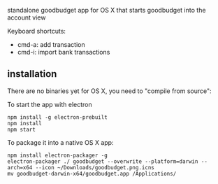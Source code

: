 standalone goodbudget app for OS X that starts goodbudget into the account view

Keyboard shortcuts:

- cmd-a: add transaction
- cmd-i: import bank transactions

## installation

There are no binaries yet for OS X, you need to "compile from source":

To start the app with electron

```
npm install -g electron-prebuilt
npm install
npm start
```

To package it into a native OS X app:

```
npm install electron-packager -g
electron-packager ./ goodbudget --overwrite --platform=darwin --arch=x64 --icon ~/Downloads/goodbudget.png.icns
mv goodbudget-darwin-x64/goodbudget.app /Applications/
```